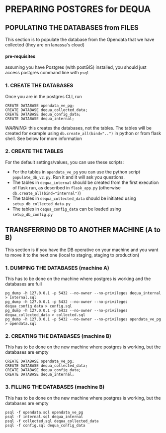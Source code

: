 # PREPARING POSTGRES for DEQUA

## POPULATING THE DATABASES from FILES

This section is to populate the database from the Opendata that we have collected (they are on lanassa's cloud)

#### pre-requisites
assuming you have Postgres (with postGIS) installed,
you should just access postgres command line with `psql`

### 1. CREATE THE DATABASES

Once you are in the postgres CLI, run

```
CREATE DATABASE opendata_ve_pg;
CREATE DATABASE dequa_collected_data;
CREATE DATABASE dequa_config_data;
CREATE DATABASE dequa_internal;
```

*WARNING:* this creates the databases, not the tables.
The tables will be created for example using `db.create_all(bind="..")` in python or from flask shell. See below for more information

### 2. CREATE THE TABLES

For the default settings/values, you can use these scripts:

- For the tables in `opendata_ve_pg` you can use the python script `populate_db_v2.py`. Run it and it will ask you questions.
- The tables in `dequa_internal` should be created from the first execution of flask run, as described in `flask_app.py` (otherwise `db.create_all(bind="internal")`)
- The tables in `dequa_collected_data` should be initiated using `setup_db_collected_data.py`
- The tables in `dequa_config_data` can be loaded using `setup_db_config.py`

## TRANSFERRING DB TO ANOTHER MACHINE (A to B)

This section is if you have the DB operative on your machine and you want to move it to the next one (local to staging, staging to production)

### 1. DUMPING THE DATABASES (machine A)

This has to be done on the machine where postgres is working and the databases are full

```
pg_dump -h 127.0.0.1 -p 5432 --no-owner --no-privileges dequa_internal > internal.sql
pg_dump -h 127.0.0.1 -p 5432 --no-owner --no-privileges dequa_config_data > config.sql
pg_dump -h 127.0.0.1 -p 5432 --no-owner --no-privileges dequa_collected_data > collected.sql
pg_dump -h 127.0.0.1 -p 5432 --no-owner --no-privileges opendata_ve_pg > opendata.sql
```

### 2. CREATING THE DATABASES (machine B)

This has to be done on the new machine where postgres is working, but the databases are empty

```
CREATE DATABASE opendata_ve_pg;
CREATE DATABASE dequa_collected_data;
CREATE DATABASE dequa_config_data;
CREATE DATABASE dequa_internal;
```

### 3. FILLING THE DATABASES (machine B)

This has to be done on the new machine where postgres is working, but the databases are empty

```
psql -f opendata.sql opendata_ve_pg
psql -f internal.sql dequa_internal
psql -f collected.sql dequa_collected_data
psql -f config.sql dequa_config_data
```
